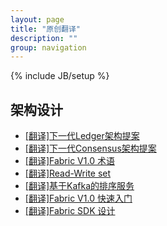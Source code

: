 ```yaml
---
layout: page
title: "原创翻译"
description: ""
group: navigation
---
```

{% include JB/setup %}

## 架构设计
* [[翻译]下一代Ledger架构提案](Next-Ledger-Architecture-Proposal_zh)
* [[翻译]下一代Consensus架构提案](Next-Consensus-Architecture-Proposal_zh)
* [[翻译]Fabric V1.0 术语](Fabric-V1.0-glossary_zh)
* [[翻译]Read-Write set](read-write-set_zh)
* [[翻译]基于Kafka的排序服务](Kafka-based-Ordering-Service_zh)
* [[翻译]Fabric V1.0 快速入门](getting_started)
* [[翻译]Fabric SDK 设计](sdk-design_zh)
